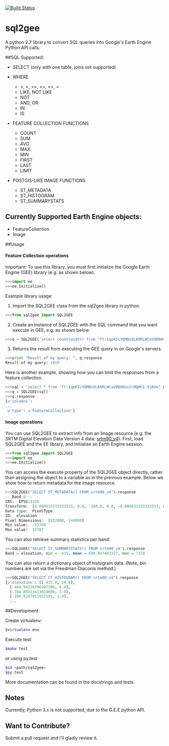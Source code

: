 [![Build Status](https://travis-ci.org/Vizzuality/sql2gee.svg?branch=master)](https://travis-ci.org/benlaken/sql2gee)

# sql2gee
A python 2.7 library to convert SQL queries into Google's Earth Engine Python API calls.

##SQL Supported:
* SELECT (only with one table, joins not supported)
* WHERE
  * \>, <, >=, <=, <>, =
  * LIKE, NOT LIKE
  * NOT
  * AND, OR
  * IN
  * IS

* FEATURE COLLECTION FUNCTIONS
  * COUNT
  * SUM
  * AVG
  * MAX
  * MIN
  * FIRST
  * LAST
  * LIMIT
  
* POSTGIS-LIKE IMAGE FUNCTIONS
  * ST_METADATA
  * ST_HISTOGRAM
  * ST_SUMMARYSTATS

## Currently Supported Earth Engine objects:
* FeatureCollection
* Image

##Usage

#### Feature Collection operations
Important: To use this library, you must first initialize the Google Earth Engine (GEE) library (e.g. as shown below).
```python
>>>import ee
>>>ee.Initialize()
```


Example library usage:

1. Import the SQL2GEE class from the sql2gee library in python.
```python
>>>from sql2gee import SQL2GEE
```

2. Create an instance of SQL2GEE with the SQL command that you want execute in GEE, e.g. as shown below.
```python
>>>q = SQL2GEE('select count(width) from "ft:1qpKIcYQMBsXLA9RLWCaV9D0Hus2cMQHhI-ViKHo" where width > 100 ')
```

3. Returns the result from executing the GEE query in on Google's servers.

```python
>>>print "Result of my query: ", q.response
Result of my query: 1919
```

Here is another example, showing how you can limit the responses from a feature collection.

```python
>>>sql = 'select * from "ft:1qpKIcYQMBsXLA9RLWCaV9D0Hus2cMQHhI-ViKHo" LIMIT 1'
>>>q = SQL2GEE(sql)
>>>q.response
{u'columns': 
...
 u'type': u'FeatureCollection'}
```



#### Image operations 

You can use SQL2GEE to extract info from an Image resource (e.g. the SRTM Digital Elevation Data Version 4 data: [srtm90_v4](http://srtm.csi.cgiar.org)). First, load SQL2GEE and the EE library, and Initialise an Earth Engine session.
```python
>>>from sql2gee import SQL2GEE
>>>import ee
>>>ee.Initialize()
```

You can access the execute property of the SQL2GEE object directly, rather than assigning the object to a variable as in the previous example. 
Below we show how to return metadata for the image resource.

```python
>>>SQL2GEE("SELECT ST_METADATA() FROM srtm90_v4").response
-- Band 0 --
CRS:  EPSG:4326
Transform:  [0.000833333333333, 0.0, -180.0, 0.0, -0.000833333333333, 60.0]
Data type:  PixelType
ID:  elevation
Pixel Dimensions:  [432000, 144000]
Min value:  -32768
Max value:  32767
```

You can also retrieve summary statistics per band:

```python
>>>SQL2GEE("SELECT ST_SUMMARYSTATS() FROM srtm90_v4").response
Band = elevation, min = -415, mean = 689.847483377, max = 7159
```

You can also return a dictionary object of histogram data. (Note, bin numbers are set via the Freedman-Diaconis method.)
```python
>>>SQL2GEE("SELECT ST_HISTOGRAM() FROM srtm90_v4").response
{u'elevation': [[-415.0, 14.0],
  [-404.94156706507306, 6.0],
  [-394.88313413014606, 3.0],
  [-384.8247011952191, 1.0],
  ...
```

##Development

Create virtualenv:
```bash
$virtualenv env
```

Execute test:
```bash
$make test
```

or using py.test

```bash
$cd <path/sql2gee>
$py.test
```

More documentation can be found in the docstrings and tests.


## Notes

Currently, Python 3.x is not supported, due to the G.E.E python API.

## Want to Contribute?
Submit a pull request and I'll gladly review it.
